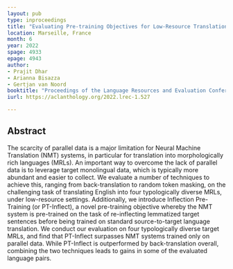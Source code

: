 ```yaml
---
layout: pub
type: inproceedings
title: "Evaluating Pre-training Objectives for Low-Resource Translation into Morphologically Rich Languages"
location: Marseille, France
month: 6
year: 2022
spage: 4933
epage: 4943
author:
- Prajit Dhar
- Arianna Bisazza
- Gertjan van Noord
booktitle: "Proceedings of the Language Resources and Evaluation Conference (LREC)"
iurl: https://aclanthology.org/2022.lrec-1.527

---
```


## Abstract

The scarcity of parallel data is a major limitation for Neural Machine Translation (NMT) systems, in particular for translation into morphologically rich languages (MRLs). An important way to overcome the lack of parallel data is to leverage target monolingual data, which is typically more abundant and easier to collect. We evaluate a number of techniques to achieve this, ranging from back-translation to random token masking, on the challenging task of translating English into four typologically diverse MRLs, under low-resource settings. Additionally, we introduce Inflection Pre-Training (or PT-Inflect), a novel pre-training objective whereby the NMT system is pre-trained on the task of re-inflecting lemmatized target sentences before being trained on standard source-to-target language translation. We conduct our evaluation on four typologically diverse target MRLs, and find that PT-Inflect surpasses NMT systems trained only on parallel data. While PT-Inflect is outperformed by back-translation overall, combining the two techniques leads to gains in some of the evaluated language pairs.
